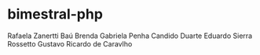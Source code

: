 # bimestral-php

Rafaela Zanertti Baú
Brenda Gabriela Penha Candido Duarte
Eduardo Sierra Rossetto
Gustavo Ricardo de Caravlho
